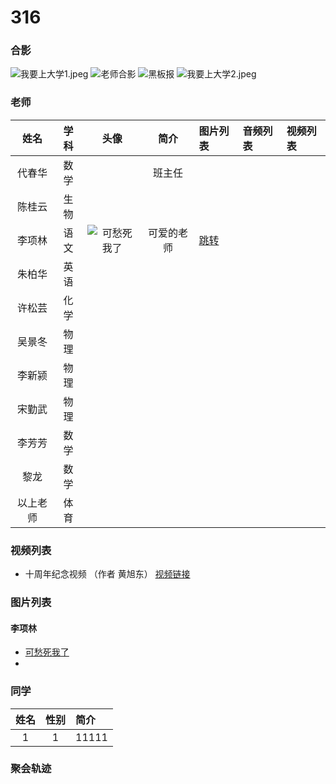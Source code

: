 # 316
### 合影
![我要上大学1.jpeg](http://ww1.sinaimg.cn/large/8a53ebb9ly1gkcynjezymj239o1o0e81.jpg)
![老师合影](http://ww1.sinaimg.cn/large/8a53ebb9ly1g2zghfc89dj21400u00w6.jpg)
![黑板报](http://ww1.sinaimg.cn/large/8a53ebb9ly1g3907jnu1mj20im0dzdj0.jpg)
![我要上大学2.jpeg](http://ww1.sinaimg.cn/large/8a53ebb9ly1gkcyp3za6oj235s2dche0.jpg)
### 老师

| 姓名      |学科 |头像| 简介  |图片列表|音频列表|视频列表|
|:--------:|:--------:|:---:|:---:|:---|:------|:------|
| 代春华  | 数学 |   |班主任  ||||
| 陈桂云     |   生物 | |   ||||
| 李项林      |    语文 |![可愁死我了](http://ww1.sinaimg.cn/thumbnail/8a53ebb9ly1g2dk86pbpoj213z1gqqjp.jpg)|可爱的老师|[跳转](####李项林)|||
| 朱柏华      |    英语 ||  ||||
| 许松芸      |    化学 | |  ||||
| 吴景冬      |    物理 | |  ||||
| 李新颍      |    物理 | |  ||||
| 宋勤武      |    物理 |  | ||||
| 李芳芳      |    数学 | |  ||||
| 黎龙      |    数学 |   ||||
| 以上老师      |   体育 |   ||||

### 视频列表
- 十周年纪念视频 （作者 黄旭东） [视频链接](https://www.bilibili.com/video/BV1Vk4y117SV)

### 图片列表

#### 李项林
- [可愁死我了](http://ww1.sinaimg.cn/large/8a53ebb9ly1g2djy5uzrgj213z1gqqjp.jpg)
- 
### 同学

| 姓名 | 性别 | 简介 |
| :---:| :---:| :--- |
| 1 | 1 | 11111|
### 聚会轨迹



